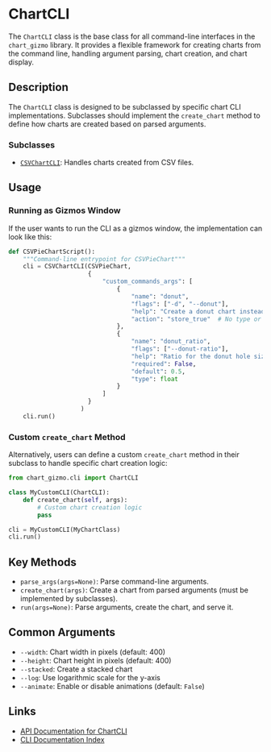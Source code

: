 # ChartCLI

The `ChartCLI` class is the base class for all command-line interfaces in the `chart_gizmo` library. It provides a flexible framework for creating charts from the command line, handling argument parsing, chart creation, and chart display.

## Description

The `ChartCLI` class is designed to be subclassed by specific chart CLI implementations. Subclasses should implement the `create_chart` method to define how charts are created based on parsed arguments.

### Subclasses

- [`CSVChartCLI`](bubble.md): Handles charts created from CSV files.

## Usage

### Running as Gizmos Window

If the user wants to run the CLI as a gizmos window, the implementation can look like this:

```python
def CSVPieChartScript():
    """Command-line entrypoint for CSVPieChart"""
    cli = CSVChartCLI(CSVPieChart,
                      {
                          "custom_commands_args": [
                              {
                                  "name": "donut",
                                  "flags": ["-d", "--donut"],
                                  "help": "Create a donut chart instead of a pie chart",
                                  "action": "store_true"  # No type or required for boolean flags
                              },
                              {
                                  "name": "donut_ratio",
                                  "flags": ["--donut-ratio"],
                                  "help": "Ratio for the donut hole size (0-1)",
                                  "required": False,
                                  "default": 0.5,
                                  "type": float
                              }
                          ]
                      }
                    )
    cli.run()
```

### Custom `create_chart` Method

Alternatively, users can define a custom `create_chart` method in their subclass to handle specific chart creation logic:

```python
from chart_gizmo.cli import ChartCLI

class MyCustomCLI(ChartCLI):
    def create_chart(self, args):
        # Custom chart creation logic
        pass

cli = MyCustomCLI(MyChartClass)
cli.run()
```

## Key Methods

- `parse_args(args=None)`: Parse command-line arguments.
- `create_chart(args)`: Create a chart from parsed arguments (must be implemented by subclasses).
- `run(args=None)`: Parse arguments, create the chart, and serve it.

## Common Arguments

- `--width`: Chart width in pixels (default: 400)
- `--height`: Chart height in pixels (default: 400)
- `--stacked`: Create a stacked chart
- `--log`: Use logarithmic scale for the y-axis
- `--animate`: Enable or disable animations (default: `False`)

## Links

- [API Documentation for ChartCLI](../api/charts.md)
- [CLI Documentation Index](index.md)
